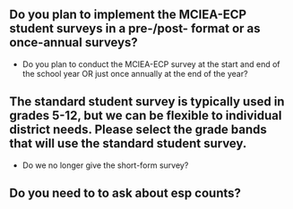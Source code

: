 ## Do you plan to implement the MCIEA-ECP student surveys in a pre-/post- format or as once-annual surveys?
  * Do you plan to conduct the MCIEA-ECP survey at the start and end of the school year OR just once annually at the end of the year?

## The standard student survey is typically used in grades 5-12, but we can be flexible to individual district needs. Please select the grade bands that will use the standard student survey.
  * Do we no longer give the short-form survey?

## Do you need to to ask about esp counts?
